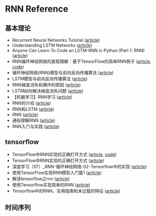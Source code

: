 # RNN Reference

## 基本理论

- Recurrent Neural Networks Tutorial ([article](http://www.wildml.com/2015/09/recurrent-neural-networks-tutorial-part-1-introduction-to-rnns/))
- Understanding LSTM Networks ([article](http://colah.github.io/posts/2015-08-Understanding-LSTMs/))
- Anyone Can Learn To Code an LSTM-RNN in Python (Part 1: RNN) ([article](https://iamtrask.github.io/2015/11/15/anyone-can-code-lstm/))
- RNN循环神经网络的直观理解：基于TensorFlow的简单RNN例子 ([article](https://blog.csdn.net/weiwei9363/article/details/78902455), [code](https://github.com/gaoxinge/machine-learning/tree/master/RNN%20Reference/2))
- 循环神经网络(RNN)模型与前向反向传播算法 ([article](https://www.cnblogs.com/pinard/p/6509630.html))
- LSTM模型与前向反向传播算法 ([article](http://www.cnblogs.com/pinard/p/6519110.html))
- RNN梯度消失和爆炸的原因 ([article](https://zhuanlan.zhihu.com/p/28687529))
- LSTM如何解决梯度消失问题 ([article](https://zhuanlan.zhihu.com/p/28749444))
- 【机器学习】RNN学习 ([article](https://www.cnblogs.com/rucwxb/p/8047401.html))
- RNN的介绍 ([article](http://www.cnblogs.com/softzrp/p/6776398.html))
- RNN和LSTM ([article](https://www.cnblogs.com/zhangchaoyang/articles/6684906.html))
- RNN ([article](https://blog.csdn.net/zhaojc1995/article/details/80572098))
- 通俗理解RNN ([article](https://blog.csdn.net/qq_23225317/article/details/77834890))
- RNN入门与实践 ([article](https://blog.csdn.net/SzM21C11U68n04vdcLmJ/article/details/78237224))

## tensorflow

- TensorFlow中RNN实现的正确打开方式 ([article](https://blog.csdn.net/starzhou/article/details/77848156), [code](https://github.com/gaoxinge/machine-learning/tree/master/RNN%20Reference/1))
- TensorFlow中RNN实现的正确打开方式 ([article](https://zhuanlan.zhihu.com/p/28196873))
- 深度学习（07）_RNN-循环神经网络-02-Tensorflow中的实现 ([article](https://blog.csdn.net/u013082989/article/details/73469095/))
- 使用TensorFlow实现RNN模型入门篇1 ([article](https://blog.csdn.net/liuchonge/article/details/70809288))
- 解读tensorflow之rnn ([article](https://blog.csdn.net/mydear_11000/article/details/52414342))
- 使用Tensorflow实现简单的RNN ([article](https://www.jianshu.com/p/b38760250281))
- Tensorflow中的RNN，实用指南和未记载的特征 ([article](https://www.sohu.com/a/220575494_488171))

## 时间序列